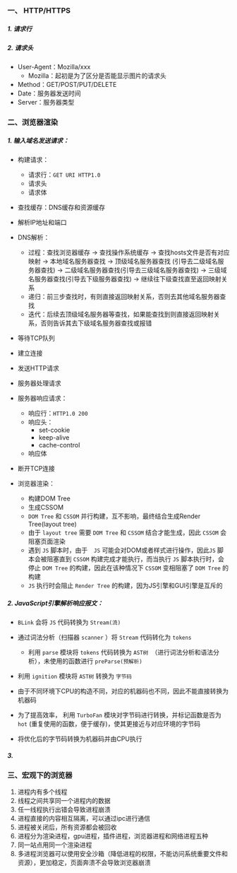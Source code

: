 ### 一、 HTTP/HTTPS

##### 1. 请求行



##### 2. 请求头

- User-Agent：Mozilla/xxx
  + Mozilla：起初是为了区分是否能显示图片的请求头
- Method：GET/POST/PUT/DELETE
- Date：服务器发送时间
- Server：服务器类型



### 二、浏览器渲染

##### 1. 输入域名发送请求：

- 构建请求：
  - 请求行：`GET URI HTTP1.0`
  - 请求头
  - 请求体


- 查找缓存：DNS缓存和资源缓存
- 解析IP地址和端口


- DNS解析：
  - 过程：查找浏览器缓存 -> 查找操作系统缓存 -> 查找hosts文件是否有对应映射 ->  本地域名服务器查找 -> 顶级域名服务器查找 (引导去二级域名服务器查找) -> 二级域名服务器查找(引导去三级域名服务器查找) -> 三级域名服务器查找(引导去下级服务器查找) -> 继续往下级查找直至返回映射关系
  - 递归：前三步查找时，有则直接返回映射关系，否则去其他域名服务器查找
  - 迭代：后续去顶级域名服务器等查找，如果能查找到则直接返回映射关系，否则告诉其去下级域名服务器查找或报错
- 等待TCP队列
- 建立连接
- 发送HTTP请求
- 服务器处理请求
- 服务器响应请求：
  - 响应行：`HTTP1.0 200`
  - 响应头：
    - set-cookie
    - keep-alive
    - cache-control
  - 响应体
- 断开TCP连接
- 浏览器渲染：
  - 构建DOM Tree
  - 生成CSSOM
  - `DOM Tree` 和 `CSSOM` 并行构建，互不影响，最终结合生成Render Tree(layout tree)
  - 由于 `layout tree` 需要 `DOM Tree` 和 `CSSOM` 结合才能生成，因此 `CSSOM` 会阻塞页面渲染
  - 遇到 `JS` 脚本时，由于`  JS` 可能会对DOM或者样式进行操作，因此`JS` 脚本会被阻塞直到 `CSSOM` 构建完成才能执行，而当执行 `JS` 脚本执行时，会停止 `DOM Tree` 的构建，因此在该种情况下 `CSSOM` 变相阻塞了 `DOM Tree` 的构建
  - `JS` 执行时会阻止 `Render Tree` 的构建，因为JS引擎和GUI引擎是互斥的

##### 2. JavaScript引擎解析响应报文：

- `BLink` 会将 `JS` 代码转换为 `Stream(流)`


- 通过词法分析（扫描器 `scanner` ）将 `Stream` 代码转化为 `tokens` 
  - 利用 `parse` 模块将 `tokens` 代码转换为 `AST树 `（进行词法分析和语法分析），未使用的函数进行 `preParse(预解析)` 
- 利用 `ignition` 模块将 `AST树` 转换为 `字节码`
- 由于不同环境下CPU的构造不同，对应的机器码也不同，因此不能直接转换为机器码
- 为了提高效率， 利用 `TurboFan` 模块对字节码进行转换，并标记函数是否为 `hot` (重复使用的函数，便于缓存)，使其更接近与对应环境的字节码
- 将优化后的字节码转换为机器码并由CPU执行

##### 3. 

### 三、宏观下的浏览器

1. 进程内有多个线程
2. 线程之间共享同一个进程内的数据
3. 任一线程执行出错会导致进程崩溃
4. 进程直接的内容相互隔离，可以通过ipc进行通信
5. 进程被关闭后，所有资源都会被回收
6. 进程分为渲染进程，gpu进程，插件进程，浏览器进程和网络进程五种
7. 同一站点用同一个渲染进程
8. 多进程浏览器可以使用安全沙箱（降低进程的权限，不能访问系统重要文件和资源），更加稳定，页面奔溃不会导致浏览器崩溃


